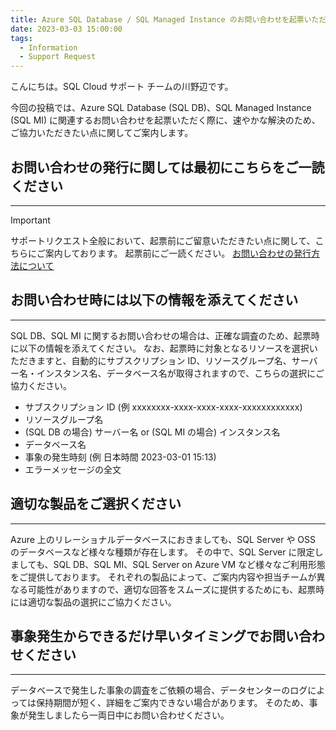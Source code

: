 ```yaml
---
title: Azure SQL Database / SQL Managed Instance のお問い合わせを起票いただく際に
date: 2023-03-03 15:00:00
tags:
  - Information
  - Support Request
---
```


こんにちは。SQL Cloud サポート チームの川野辺です。

今回の投稿では、Azure SQL Database (SQL DB)、SQL Managed Instance (SQL MI) に関連するお問い合わせを起票いただく際に、速やかな解決のため、ご協力いただきたい点に関してご案内します。

<!-- more -->

## お問い合わせの発行に関しては最初にこちらをご一読ください
---

> [!IMPORTANT]
> サポートリクエスト全般において、起票前にご留意いただきたい点に関して、こちらにご案内しております。
> 起票前にご一読ください。
> [お問い合わせの発行方法について](https://jpaztech.github.io/blog/information/How-to-inquiry-to-the-Azure-Support/)

## お問い合わせ時には以下の情報を添えてください
---

SQL DB、SQL MI に関するお問い合わせの場合は、正確な調査のため、起票時に以下の情報を添えてください。
なお、起票時に対象となるリソースを選択いただきますと、自動的にサブスクリプション ID、リソースグループ名、サーバー名・インスタンス名、データベース名が取得されますので、こちらの選択にご協力ください。

- サブスクリプション ID (例 xxxxxxxx-xxxx-xxxx-xxxx-xxxxxxxxxxxx)
- リソースグループ名
- (SQL DB の場合) サーバー名 or (SQL MI の場合) インスタンス名
- データベース名
- 事象の発生時刻 (例 日本時間 2023-03-01 15:13)
- エラーメッセージの全文

## 適切な製品をご選択ください
---

Azure 上のリレーショナルデータベースにおきましても、SQL Server や OSS のデータベースなど様々な種類が存在します。
その中で、SQL Server に限定しましても、SQL DB、SQL MI、SQL Server on Azure VM など様々なご利用形態をご提供しております。
それぞれの製品によって、ご案内内容や担当チームが異なる可能性がありますので、適切な回答をスムーズに提供するためにも、起票時には適切な製品の選択にご協力ください。

## 事象発生からできるだけ早いタイミングでお問い合わせください
---

データベースで発生した事象の調査をご依頼の場合、データセンターのログによっては保持期間が短く、詳細をご案内できない場合があります。
そのため、事象が発生しましたら一両日中にお問い合わせください。
